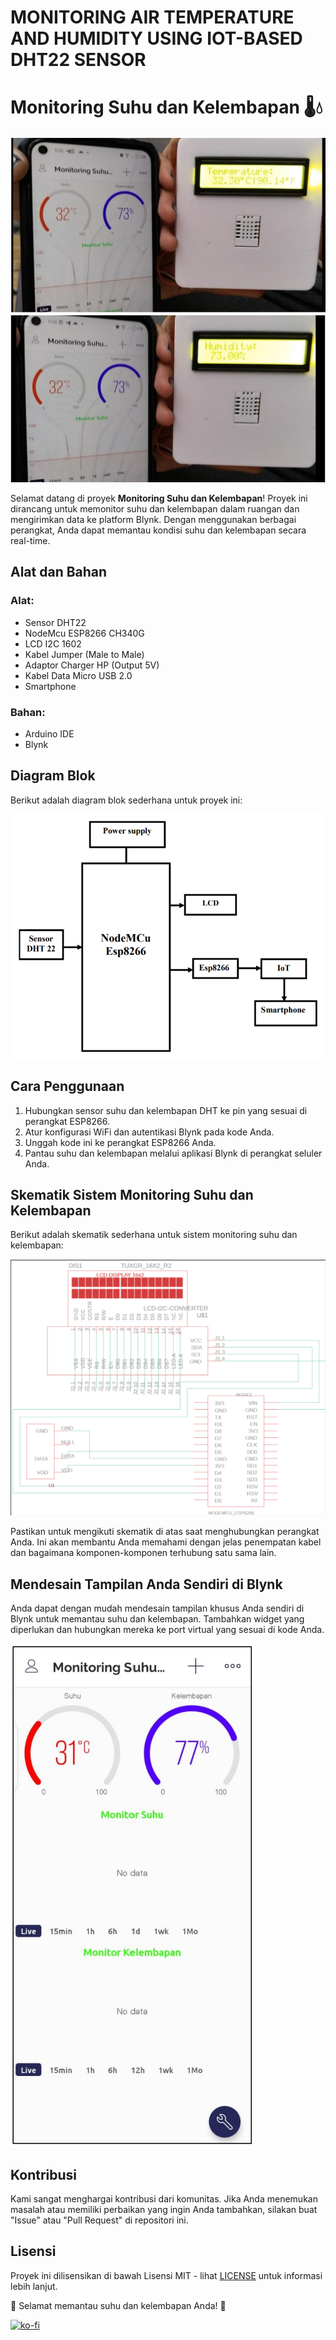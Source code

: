 # MONITORING AIR TEMPERATURE AND HUMIDITY USING IOT-BASED DHT22 SENSOR
# Monitoring Suhu dan Kelembapan 🌡️💧

![Monitoring Suhu dan Kelembapan1](images/tampilan1.png)
![Monitoring Suhu dan Kelembapan2](images/tampilan2.png)

Selamat datang di proyek **Monitoring Suhu dan Kelembapan**! Proyek ini dirancang untuk memonitor suhu dan kelembapan dalam ruangan dan mengirimkan data ke platform Blynk. Dengan menggunakan berbagai perangkat, Anda dapat memantau kondisi suhu dan kelembapan secara real-time.

## Alat dan Bahan
### Alat:
- Sensor DHT22
- NodeMcu ESP8266 CH340G
- LCD I2C 1602
- Kabel Jumper (Male to Male)
- Adaptor Charger HP (Output 5V)
- Kabel Data Micro USB 2.0
- Smartphone

### Bahan:
- Arduino IDE
- Blynk

## Diagram Blok
Berikut adalah diagram blok sederhana untuk proyek ini:

![Diagram Blok](images/diagram_blok.png)

## Cara Penggunaan
1. Hubungkan sensor suhu dan kelembapan DHT ke pin yang sesuai di perangkat ESP8266.
2. Atur konfigurasi WiFi dan autentikasi Blynk pada kode Anda.
3. Unggah kode ini ke perangkat ESP8266 Anda.
4. Pantau suhu dan kelembapan melalui aplikasi Blynk di perangkat seluler Anda.

## Skematik Sistem Monitoring Suhu dan Kelembapan
Berikut adalah skematik sederhana untuk sistem monitoring suhu dan kelembapan:

![Skematik Sistem Monitoring](images/skematik.png)

Pastikan untuk mengikuti skematik di atas saat menghubungkan perangkat Anda. Ini akan membantu Anda memahami dengan jelas penempatan kabel dan bagaimana komponen-komponen terhubung satu sama lain.

## Mendesain Tampilan Anda Sendiri di Blynk
Anda dapat dengan mudah mendesain tampilan khusus Anda sendiri di Blynk untuk memantau suhu dan kelembapan. Tambahkan widget yang diperlukan dan hubungkan mereka ke port virtual yang sesuai di kode Anda.

![Tampilan Desain Blynk](images/desain_blynk.png)

## Kontribusi
Kami sangat menghargai kontribusi dari komunitas. Jika Anda menemukan masalah atau memiliki perbaikan yang ingin Anda tambahkan, silakan buat "Issue" atau "Pull Request" di repositori ini.


## Lisensi
Proyek ini dilisensikan di bawah Lisensi MIT - lihat [LICENSE](LICENSE) untuk informasi lebih lanjut.

🌟 Selamat memantau suhu dan kelembapan Anda! 🌟

[![ko-fi](https://ko-fi.com/img/githubbutton_sm.svg)](https://ko-fi.com/H2H714OX25)
